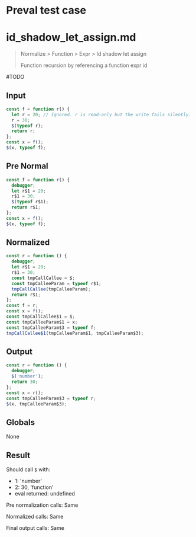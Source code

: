 # Preval test case

# id_shadow_let_assign.md

> Normalize > Function > Expr > Id shadow let assign
>
> Function recursion by referencing a function expr id

#TODO

## Input

`````js filename=intro
const f = function r() {
  let r = 20; // Ignored. r is read-only but the write fails silently.
  r = 30;
  $(typeof r);
  return r;
};
const x = f();
$(x, typeof f);
`````

## Pre Normal

`````js filename=intro
const f = function r() {
  debugger;
  let r$1 = 20;
  r$1 = 30;
  $(typeof r$1);
  return r$1;
};
const x = f();
$(x, typeof f);
`````

## Normalized

`````js filename=intro
const r = function () {
  debugger;
  let r$1 = 20;
  r$1 = 30;
  const tmpCallCallee = $;
  const tmpCalleeParam = typeof r$1;
  tmpCallCallee(tmpCalleeParam);
  return r$1;
};
const f = r;
const x = f();
const tmpCallCallee$1 = $;
const tmpCalleeParam$1 = x;
const tmpCalleeParam$3 = typeof f;
tmpCallCallee$1(tmpCalleeParam$1, tmpCalleeParam$3);
`````

## Output

`````js filename=intro
const r = function () {
  debugger;
  $('number');
  return 30;
};
const x = r();
const tmpCalleeParam$3 = typeof r;
$(x, tmpCalleeParam$3);
`````

## Globals

None

## Result

Should call `$` with:
 - 1: 'number'
 - 2: 30, 'function'
 - eval returned: undefined

Pre normalization calls: Same

Normalized calls: Same

Final output calls: Same
